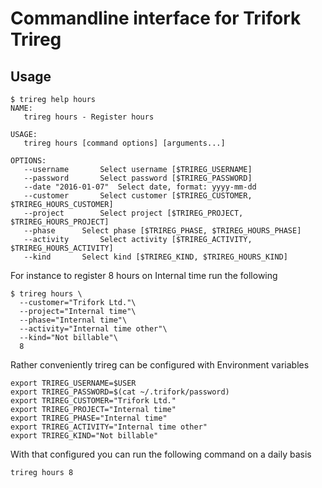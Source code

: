 Commandline interface for Trifork Trireg
===

Usage
---

```
$ trireg help hours
NAME:
   trireg hours - Register hours

USAGE:
   trireg hours [command options] [arguments...]

OPTIONS:
   --username 		Select username [$TRIREG_USERNAME]
   --password 		Select password [$TRIREG_PASSWORD]
   --date "2016-01-07"	Select date, format: yyyy-mm-dd
   --customer 		Select customer [$TRIREG_CUSTOMER, $TRIREG_HOURS_CUSTOMER]
   --project 		Select project [$TRIREG_PROJECT, $TRIREG_HOURS_PROJECT]
   --phase 		Select phase [$TRIREG_PHASE, $TRIREG_HOURS_PHASE]
   --activity 		Select activity [$TRIREG_ACTIVITY, $TRIREG_HOURS_ACTIVITY]
   --kind 		Select kind [$TRIREG_KIND, $TRIREG_HOURS_KIND]
```

For instance to register 8 hours on Internal time run the following

```
$ trireg hours \
  --customer="Trifork Ltd."\
  --project="Internal time"\
  --phase="Internal time"\
  --activity="Internal time other"\
  --kind="Not billable"\
  8
```

Rather conveniently trireg can be configured with Environment variables

```
export TRIREG_USERNAME=$USER
export TRIREG_PASSWORD=$(cat ~/.trifork/password)
export TRIREG_CUSTOMER="Trifork Ltd."
export TRIREG_PROJECT="Internal time"
export TRIREG_PHASE="Internal time"
export TRIREG_ACTIVITY="Internal time other"
export TRIREG_KIND="Not billable"
```

With that configured you can run the following command on a daily basis

```
trireg hours 8
```
